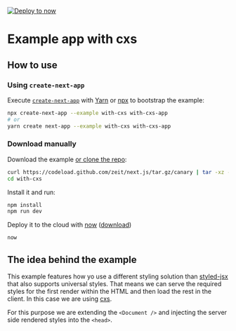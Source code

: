 [![Deploy to now](https://deploy.now.sh/static/button.svg)](https://deploy.now.sh/?repo=https://github.com/zeit/next.js/tree/master/examples/with-cxs)

# Example app with cxs

## How to use

### Using `create-next-app`

Execute [`create-next-app`](https://github.com/segmentio/create-next-app) with [Yarn](https://yarnpkg.com/lang/en/docs/cli/create/) or [npx](https://github.com/zkat/npx#readme) to bootstrap the example:

```bash
npx create-next-app --example with-cxs with-cxs-app
# or
yarn create next-app --example with-cxs with-cxs-app
```

### Download manually

Download the example [or clone the repo](https://github.com/zeit/next.js):

```bash
curl https://codeload.github.com/zeit/next.js/tar.gz/canary | tar -xz --strip=2 next.js-canary/examples/with-cxs
cd with-cxs
```

Install it and run:

```bash
npm install
npm run dev
```

Deploy it to the cloud with [now](https://zeit.co/now) ([download](https://zeit.co/download))

```bash
now
```

## The idea behind the example

This example features how yo use a different styling solution than [styled-jsx](https://github.com/zeit/styled-jsx) that also supports universal styles. That means we can serve the required styles for the first render within the HTML and then load the rest in the client. In this case we are using [cxs](https://github.com/jxnblk/cxs/).

For this purpose we are extending the `<Document />` and injecting the server side rendered styles into the `<head>`.
